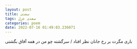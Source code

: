 ```yaml
---
layout: post
title: سعدی
tags: سعدی غزل
categories: poem
date: 2022-07-16 01:49:03.236071
---
```


باری مگرت بر رخ جانان نظر افتاد / سرگشته چو من در همه آفاق بگشتی